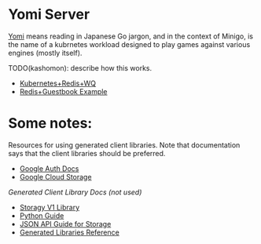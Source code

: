 # Yomi Server

[Yomi](https://senseis.xmp.net/?Yomi) means reading in Japanese Go jargon, and
in the context of Minigo, is the name of a kubrnetes workload designed to play
games against various engines (mostly itself).

TODO(kashomon): describe how this works.

* [Kubernetes+Redis+WQ](https://kubernetes.io/docs/tasks/job/fine-parallel-processing-work-queue/)
* [Redis+Guestbook Example](https://github.com/kubernetes/examples/tree/master/guestbook)

# Some notes:

Resources for using generated client libraries. Note that documentation says
that the client libraries should be preferred.

* [Google Auth Docs](https://pypi.python.org/pypi/google-auth)
* [Google Cloud Storage](https://pypi.python.org/pypi/google-cloud-storage)

*Generated Client Library Docs (not used)*

* [Storagy V1 Library](https://developers.google.com/api-client-library/python/apis/storage/v1)
* [Python Guide](https://cloud.google.com/compute/docs/tutorials/python-guide)
* [JSON API Guide for Storage](https://cloud.google.com/storage/docs/json_api/v1/)
* [Generated Libraries Reference](https://developers.google.com/api-client-library/python/)
